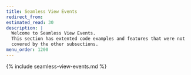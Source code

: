 ```yaml
---
title: Seamless View Events
redirect_from:
estimated_read: 30
description: |
  Welcome to Seamless View Events.
  This section has extented code examples and features that were not
  covered by the other subsections.
menu_order: 1200
---
```


{% include seamless-view-events.md %}